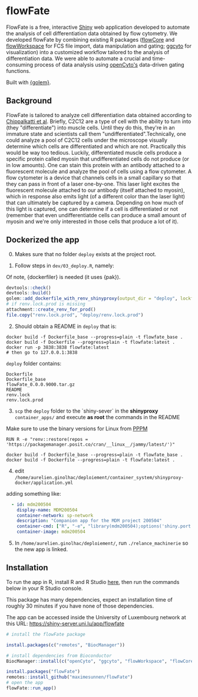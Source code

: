 # flowFate

FlowFate is a free, interactive [Shiny](https://shiny.rstudio.com/) web application developed to automate the analysis of cell differentiation data obtained by flow cytometry. We developed flowFate by combining existing R packages ([flowCore](https://www.bioconductor.org/packages/devel/bioc/vignettes/flowCore/inst/doc/HowTo-flowCore.pdf) and [flowWorkspace](https://www.bioconductor.org/packages/release/bioc/html/flowWorkspace.html) for FCS file import, data manipulation and gating; [ggcyto](https://www.bioconductor.org/packages/release/bioc/html/ggcyto.html) for visualization) into a customized workflow tailored to the analysis of differentiation data. We were able to automate a crucial and time-consuming process of data analysis using [openCyto's](https://www.bioconductor.org/packages/release/bioc/html/openCyto.html) data-driven gating functions.

Built with [{golem}](https://github.com/ThinkR-open/golem).

## Background
FlowFate is tailored to analyze cell differentiation data obtained according to [Chippalkatti et al](). Briefly, C2C12 are a type of cell with the ability to turn into (they "differentiate") into muscle cells. Until they do this, they're in an immature state and scientists call them "undifferentiated".Technically, one could analyze a pool of C2C12 cells under the microscope visually determine which cells are differentiated and which are not. Practically this would be way too tedious. Luckily, differentiated muscle cells produce a specific protein called myosin that undifferentiated cells do not produce (or in low amounts). One can stain this protein with an antibody attached to a fluorescent molecule and analyze the pool of cells using a flow cytometer. A flow cytometer is a device that channels cells in a small capillary so that they can pass in front of a laser one-by-one. This laser light excites the fluorescent molecule attached to our antibody (itself attached to myosin), which in response also emits light (of a different color than the laser light) that can ultimately be captured by a camera. Depending on how much of this light is captured, one can determine if a cell is differentiated or not (remember that even undifferentiatde cells can produce a small amount of myosin and we're only interested in those cells that produce a lot of it). 


## Dockerized the app

0. Makes sure that no folder `deploy` exists at the project root.

1. Follow steps in `dev/03_deploy.R`, namely:

Of note, {dockerfiler} is needed (it uses {pak}).

``` r
devtools::check()
devtools::build()
golem::add_dockerfile_with_renv_shinyproxy(output_dir = "deploy", lockfile = "renv.lock")
# if renv.lock.prod is missing
attachment::create_renv_for_prod()
file.copy("renv.lock.prod", "deploy/renv.lock.prod")
```

2. Should obtain a README in `deploy` that is:

```
docker build -f Dockerfile_base --progress=plain -t flowfate_base .
docker build -f Dockerfile --progress=plain -t flowfate:latest .
docker run -p 3838:3838 flowfate:latest
# then go to 127.0.0.1:3838
```

`deploy` folder contains:

```
Dockerfile
Dockerfile_base
flowFate_0.0.0.9000.tar.gz
README
renv.lock
renv.lock.prod
```


3.  `scp` the `deploy` folder to the \`shiny-sever\` in the **shinyproxy** `container_apps/` and execute **as root** the commands in the README

Make sure to use the binary versions for Linux from [PPPM](https://packagemanager.posit.co)

`RUN R -e "renv::restore(repos = 'https://packagemanager.posit.co/cran/__linux__/jammy/latest/')"`

```
docker build -f Dockerfile_base --progress=plain -t flowfate_base .
docker build -f Dockerfile --progress=plain -t flowfate:latest .
```

4. edit `/home/aurelien.ginolhac/deploiement/container_system/shinyproxy-docker/application.yml`

adding something like:

```yaml
  - id: mdm200504
    display-name: MDM200504
    container-network: sp-network
    description: "Companion app for the MDM project 200504"
    container-cmd: ["R", "-e", "library(mdm200504);options('shiny.port'=3838,shiny.host='0.0.0.0');mdm200504::run_app()"]
    container-image: mdm200504
```

5. In `/home/aurelien.ginolhac/deploiement/`, run `./relance_machinerie` so the new app is linked.

## Installation

To run the app in R, install R and R Studio [here](https://posit.co/download/rstudio-desktop/), then run the commands below in your R Studio console.

This package has many dependencies, expect an installation time of roughly 30 minutes if you have none of those dependencies.

The app can be accessed inside the University of Luxembourg network at this URL: https://shiny-server.uni.lu/app/flowfate

``` r 
# install the flowFate package

install.packages(c("remotes", "BiocManager"))

# install dependencies from Bioconductor
BiocManager::install(c("openCyto", "ggcyto", "flowWorkspace", "flowCore"))

install.packages("flowFate")
remotes::install_github("maximesunnen/flowFate")
# open the app
flowFate::run_app()
```

